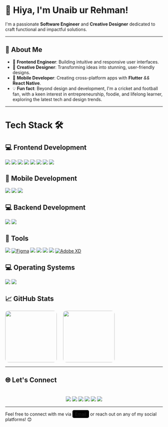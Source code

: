 # 👋 Hiya, I'm Unaib ur Rehman!

I'm a passionate **Software Engineer** and **Creative Designer** dedicated to craft functional and impactful solutions.  

---


## 🌟 About Me  
- 🚀 **Frontend Engineer**: Building intuitive and responsive user interfaces.  
- 🎨 **Creative Designer**: Transforming ideas into stunning, user-friendly designs.  
- 📱 **Mobile Developer**: Creating cross-platform apps with **Flutter**  *&&* **React Native**.
- 💡 **Fun fact**: Beyond design and development, I'm a cricket and football fan, with a keen interest in entrepreneurship, foodie, and lifelong learner, exploring the latest tech and design trends.

---

# Tech Stack 🛠️

<div >

## 💻 Frontend Development 
[<img src="https://img.shields.io/badge/JavaScript-323330?style=flat&logo=javascript&logoColor=F7DF1E" />](https://javascript.info/)
[<img src="https://img.shields.io/badge/HTML5-E34F26?style=flat&logo=html5&logoColor=white" />](https://developer.mozilla.org/en-US/docs/Web/HTML)
[<img src="https://img.shields.io/badge/CSS3-1572B6?style=flat&logo=css3&logoColor=white" />](https://developer.mozilla.org/en-US/docs/Web/CSS)
[<img src="https://img.shields.io/badge/React-20232A?style=flat&logo=react&logoColor=61DAFB" />](https://reactjs.org/)
[<img src="https://img.shields.io/badge/Next.js-000000?style=flat&logo=next.js&logoColor=white" />](https://nextjs.org/)
[<img src="https://img.shields.io/badge/Redux-764ABC?style=flat&logo=redux&logoColor=white" />](https://redux.js.org/)
[<img src="https://img.shields.io/badge/Tailwind%20CSS-38B2AC?style=flat&logo=tailwind-css&logoColor=white" />](https://tailwindcss.com/)
[<img src="https://img.shields.io/badge/Material_UI-0081CB?style=flat&logo=mui&logoColor=white" />](https://mui.com/)


## 📱 Mobile Development
[<img src="https://img.shields.io/badge/Flutter-02569B?style=flat&logo=flutter&logoColor=white" />](https://flutter.dev/)
[<img src="https://img.shields.io/badge/Dart-0175C2?style=flat&logo=dart&logoColor=white" />](https://dart.dev/)
[<img src="https://img.shields.io/badge/React_Native-20232A?style=flat&logo=react&logoColor=61DAFB" />](https://reactnative.dev/)

## 💻 Backend Development
[<img src="https://img.shields.io/badge/Node.js-339933?style=flat&logo=node.js&logoColor=white" />](https://nodejs.org/)
[<img src="https://img.shields.io/badge/Express.js-000000?style=flat&logo=express&logoColor=white" />](https://expressjs.com/)


## 🧰 Tools
[<img src="https://img.shields.io/badge/VS_Code-007ACC?style=flat&logo=visual-studio-code&logoColor=white" />](https://code.visualstudio.com/)
[![Figma](https://img.shields.io/badge/Figma-F24E1E?style=flat&logo=figma&logoColor=white)](https://www.figma.com/)
[<img src="https://img.shields.io/badge/Git-F05032?style=flat&logo=git&logoColor=white" />](https://git-scm.com/)
[<img src="https://img.shields.io/badge/npm-CB3837?style=flat&logo=npm&logoColor=white" />](https://www.npmjs.com/)
[<img src="https://img.shields.io/badge/Xcode-147EFB?style=flat&logo=xcode&logoColor=white" />](https://developer.apple.com/xcode/)
[<img src="https://img.shields.io/badge/Android_Studio-3DDC84?style=flat&logo=android-studio&logoColor=white" />](https://developer.android.com/studio)
[![Adobe XD](https://img.shields.io/badge/Adobe_XD-FF61F6?style=flat&logo=adobe-xd&logoColor=white)](https://www.adobe.com/products/xd.html)

## 💻 Operating Systems
[<img src="https://img.shields.io/badge/Linux-FCC624?style=flat&logo=linux&logoColor=black" />](https://www.linux.org/)
[<img src="https://img.shields.io/badge/macOS-000000?style=flat&logo=apple&logoColor=white" />](https://www.apple.com/macos/)

</div>


## 📈 GitHub Stats  

<p style="display: flex; gap: 20px;">
  <img src="https://github-readme-stats.vercel.app/api?username=unaib-ur-rehman&show_icons=true&theme=tokyonight&hide_border=true&title_color=ffffff&icon_color=bf91f3&text_color=38bdae&bg_color=1a1b27" style="border-radius: 10px;" height="165" />
  <img src="https://github-readme-stats.vercel.app/api/top-langs/?username=unaib-ur-rehman&layout=compact&theme=tokyonight&hide_border=true&title_color=ffffff&text_color=38bdae&bg_color=1a1b27" style="border-radius: 10px;" height="165" />
</p>

---

## 🌐 Let's Connect  

<div style="text-align: center; margin-top:40px">

[<img src="https://img.shields.io/badge/LinkedIn-0077B5?style=flat&logo=linkedin&logoColor=white" />](https://www.linkedin.com/in/unaib-ur-rehman31/) [<img src="https://img.shields.io/badge/Behance-1769FF?style=flat&logo=behance&logoColor=white" />](https://www.behance.net/unaiburrehman) [<img src="https://img.shields.io/badge/Stack%20Overflow-F58025?style=flat&logo=stackoverflow&logoColor=white" />](https://stackoverflow.com/users/23595049/rehman-unaib) [<img src="https://img.shields.io/badge/Figma-F24E1E?style=flat&logo=figma&logoColor=white" />](https://www.figma.com/@unaiburrehman) [<img src="https://img.shields.io/badge/Portfolio-24292e?style=flat&logo=githubpages&logoColor=white" />](https://unaib-portfolio.vercel.app/) [<img src="https://img.shields.io/badge/Twitter-1DA1F2?style=flat&logo=twitter&logoColor=white" />](https://twitter.com)

---
</div>

Feel free to connect with me via <span style="color:white; font-weight:600; background-color:black; padding:4px 8px; border-radius:5px;">[Email](mailto:unaiburrehman31@gmail.com)</span> or reach out on any of my social platforms! 😊
